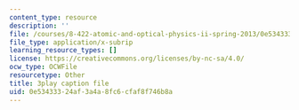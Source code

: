 ```yaml
---
content_type: resource
description: ''
file: /courses/8-422-atomic-and-optical-physics-ii-spring-2013/0e53433324af3a4a8fc6cfaf8f746b8a_Ih01TfuEfqU.srt
file_type: application/x-subrip
learning_resource_types: []
license: https://creativecommons.org/licenses/by-nc-sa/4.0/
ocw_type: OCWFile
resourcetype: Other
title: 3play caption file
uid: 0e534333-24af-3a4a-8fc6-cfaf8f746b8a
---
```

